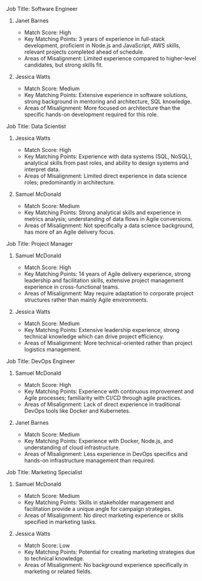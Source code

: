 Job Title: Software Engineer
1. Janet Barnes
   - Match Score: High
   - Key Matching Points: 3 years of experience in full-stack development, proficient in Node.js and JavaScript, AWS skills, relevant projects completed ahead of schedule.
   - Areas of Misalignment: Limited experience compared to higher-level candidates, but strong skills fit.

2. Jessica Watts
   - Match Score: Medium
   - Key Matching Points: Extensive experience in software solutions, strong background in mentoring and architecture, SQL knowledge.
   - Areas of Misalignment: More focused on architecture than the specific hands-on development required for this role.

Job Title: Data Scientist
1. Jessica Watts
   - Match Score: High
   - Key Matching Points: Experience with data systems (SQL, NoSQL), analytical skills from past roles, and ability to design systems and interpret data.
   - Areas of Misalignment: Limited direct experience in data science roles; predominantly in architecture.

2. Samuel McDonald
   - Match Score: Medium
   - Key Matching Points: Strong analytical skills and experience in metrics analysis; understanding of data flows in Agile conversions.
   - Areas of Misalignment: Not specifically a data science background, has more of an Agile delivery focus.

Job Title: Project Manager
1. Samuel McDonald
   - Match Score: High
   - Key Matching Points: 14 years of Agile delivery experience, strong leadership and facilitation skills, extensive project management experience in cross-functional teams.
   - Areas of Misalignment: May require adaptation to corporate project structures rather than mainly Agile environments.

2. Jessica Watts
   - Match Score: Medium
   - Key Matching Points: Extensive leadership experience, strong technical knowledge which can drive project efficiency.
   - Areas of Misalignment: More technical-oriented rather than project logistics management.

Job Title: DevOps Engineer
1. Samuel McDonald
   - Match Score: High
   - Key Matching Points: Experience with continuous improvement and Agile processes; familiarity with CI/CD through agile practices.
   - Areas of Misalignment: Lack of direct experience in traditional DevOps tools like Docker and Kubernetes.

2. Janet Barnes
   - Match Score: Medium
   - Key Matching Points: Experience with Docker, Node.js, and understanding of cloud infrastructure.
   - Areas of Misalignment: Less experience in DevOps specifics and hands-on infrastructure management than required.

Job Title: Marketing Specialist
1. Samuel McDonald
   - Match Score: Medium
   - Key Matching Points: Skills in stakeholder management and facilitation provide a unique angle for campaign strategies.
   - Areas of Misalignment: No direct marketing experience or skills specified in marketing tasks.

2. Jessica Watts
   - Match Score: Low
   - Key Matching Points: Potential for creating marketing strategies due to technical knowledge.
   - Areas of Misalignment: No background experience specifically in marketing or related fields.